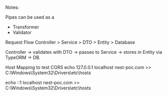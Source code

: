 Notes:

Pipes can be used as a 
  - Transformer
  - Validator

Request Flow
Controller > Service > DTO > Entity > Database

Controller → validates with DTO → passes to Service → stores in Entity via TypeORM → DB.

Host Mapping to test CORS
echo 127.0.0.1 localhost nest-poc.com >> C:\Windows\System32\Drivers\etc\hosts

echo ::1 localhost nest-poc.com >> C:\Windows\System32\Drivers\etc\hosts